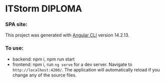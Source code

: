 # ITStorm DIPLOMA

### SPA site:
This project was generated with [Angular CLI](https://github.com/angular/angular-cli) version 14.2.13.

### To use:
- backend: npm i, npm run start
- frontend: npm i, run `ng serve` for a dev server. Navigate to `http://localhost:4200/`. The application will automatically reload if you change any of the source files.
